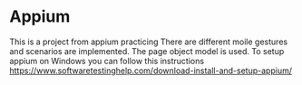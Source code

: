 # Appium
This is a project from appium practicing
There are different moile gestures and scenarios are implemented.
The page object model is used.
To setup appium on Windows you can follow this instructions https://www.softwaretestinghelp.com/download-install-and-setup-appium/

